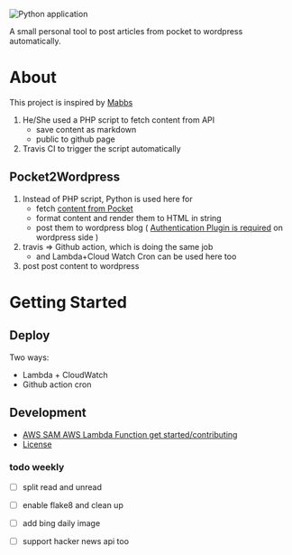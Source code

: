 ![Python application](https://github.com/tim-hub/Pocket2Wordpress/workflows/Python%20application/badge.svg)

A small personal tool to post articles from pocket to wordpress automatically.

# About

This project is inspired by [Mabbs](https://github.com/Mabbs/MayxDaily) 
1. He/She used a PHP script to fetch content from API
    - save content as markdown
    - public to github page
2. Travis CI to trigger the script automatically


## Pocket2Wordpress
1. Instead of PHP script, Python is used here for 
    - fetch [content from Pocket](https://getpocket.com/developer/)
    - format content and render them to HTML in string
    - post them to wordpress blog ( [Authentication Plugin is required](https://developer.wordpress.org/rest-api/using-the-rest-api/authentication/) on wordpress side )
2. travis => Github action, which is doing the same job
    - and Lambda+Cloud Watch Cron can be used here too
3. post post content to wordpress



# Getting Started

## Deploy

Two ways:
- Lambda + CloudWatch
- Github action cron



## Development
- [AWS SAM AWS Lambda Function get started/contributing](./CONTRIBUTING.md)
- [License](./LICENSE)

### todo weekly
- [ ] split read and unread
- [ ] enable flake8 and clean up
- [ ] add bing daily image
- [ ] support hacker news api too


